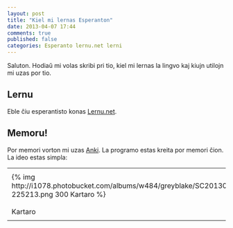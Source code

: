 ```yaml
---
layout: post
title: "Kiel mi lernas Esperanton"
date: 2013-04-07 17:44
comments: true
published: false
categories: Esperanto lernu.net lerni
---
```


Saluton.
Hodiaŭ mi volas skribi pri tio, kiel mi lernas la lingvo kaj kiujn utilojn
mi uzas por tio.


## Lernu

Eble ĉiu esperantisto konas [Lernu.net](http://lernu.net).


## Memoru!

Por memori vorton mi uzas [Anki](http://ankisrs.net/). La programo estas kreita por
memori ĉion. La ideo estas simpla:
<table>
    <tr>
        <td style="padding: 10px">
            {% img http://i1078.photobucket.com/albums/w484/greyblake/SC20130404-225213.png 300 Kartaro %}
        </td>
        <td style="padding: 10px">
            {% img http://i1078.photobucket.com/albums/w484/greyblake/SC20130404-164424.png 300 Karto %}
        </td>
        <td style="padding: 10px">
            {% img http://i1078.photobucket.com/albums/w484/greyblake/SC20130404-164433.png 300  Malfermita karto %}
        </td>
    </tr>
    <tr>
        <td style="padding: 10px">
            Kartaro
        </td>
        <td style="padding: 10px">
            Karto
        </td>
        <td style="padding: 10px">
            Malfermita karto
        </td>
    </tr>
</table>


